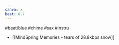 ```yaml
---
canva: x
beat: 0.7
---
```

#beat/blue #chime #sax #instru 
- [[MindSpring Memories - tears of 28.8kbps snow]]